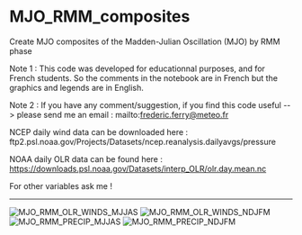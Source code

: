 # MJO_RMM_composites
Create MJO composites of the Madden-Julian Oscillation (MJO) by RMM phase 

Note 1 : This code was developed for educationnal purposes, and for French students. So the comments in the notebook are in French but the graphics and legends are in English.

Note 2 : If you have any comment/suggestion, if you find this code useful --> please send me an email : mailto:frederic.ferry@meteo.fr

NCEP daily wind data can be downloaded here :
ftp2.psl.noaa.gov/Projects/Datasets/ncep.reanalysis.dailyavgs/pressure

NOAA daily OLR data can be found here : https://downloads.psl.noaa.gov/Datasets/interp_OLR/olr.day.mean.nc

For other variables ask me !

--------------------------------------------------------------------------------------------------------------------------------------------------

![MJO_RMM_OLR_WINDS_MJJAS](https://user-images.githubusercontent.com/76565450/162813619-ecc8992e-a062-49b7-a2b9-8d98f6a87d5b.gif)
![MJO_RMM_OLR_WINDS_NDJFM](https://user-images.githubusercontent.com/76565450/162813630-9f8339af-757c-4fd6-8e74-e7bfedfb2f16.gif)
![MJO_RMM_PRECIP_MJJAS](https://user-images.githubusercontent.com/76565450/162813669-d3d2bf85-8574-424d-917e-7565c425f95a.gif)
![MJO_RMM_PRECIP_NDJFM](https://user-images.githubusercontent.com/76565450/162813675-e9aa514f-6e6b-44e5-8184-0259a8ba3080.gif)
